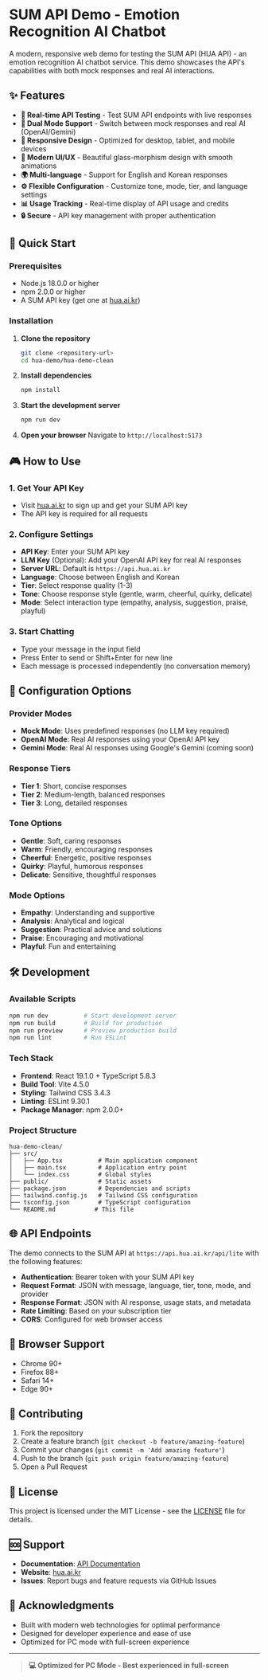 # SUM API Demo - Emotion Recognition AI Chatbot

A modern, responsive web demo for testing the SUM API (HUA API) - an emotion recognition AI chatbot service. This demo showcases the API's capabilities with both mock responses and real AI interactions.

## ✨ Features

- **🎯 Real-time API Testing** - Test SUM API endpoints with live responses
- **🤖 Dual Mode Support** - Switch between mock responses and real AI (OpenAI/Gemini)
- **📱 Responsive Design** - Optimized for desktop, tablet, and mobile devices
- **🎨 Modern UI/UX** - Beautiful glass-morphism design with smooth animations
- **🌍 Multi-language** - Support for English and Korean responses
- **⚙️ Flexible Configuration** - Customize tone, mode, tier, and language settings
- **📊 Usage Tracking** - Real-time display of API usage and credits
- **🔒 Secure** - API key management with proper authentication

## 🚀 Quick Start

### Prerequisites

- Node.js 18.0.0 or higher
- npm 2.0.0 or higher
- A SUM API key (get one at [hua.ai.kr](https://hua.ai.kr))

### Installation

1. **Clone the repository**

   ```bash
   git clone <repository-url>
   cd hua-demo/hua-demo-clean
   ```

2. **Install dependencies**

   ```bash
   npm install
   ```

3. **Start the development server**

   ```bash
   npm run dev
   ```

4. **Open your browser**
   Navigate to `http://localhost:5173`

## 🎮 How to Use

### 1. Get Your API Key

- Visit [hua.ai.kr](https://hua.ai.kr) to sign up and get your SUM API key
- The API key is required for all requests

### 2. Configure Settings

- **API Key**: Enter your SUM API key
- **LLM Key** (Optional): Add your OpenAI API key for real AI responses
- **Server URL**: Default is `https://api.hua.ai.kr`
- **Language**: Choose between English and Korean
- **Tier**: Select response quality (1-3)
- **Tone**: Choose response style (gentle, warm, cheerful, quirky, delicate)
- **Mode**: Select interaction type (empathy, analysis, suggestion, praise, playful)

### 3. Start Chatting

- Type your message in the input field
- Press Enter to send or Shift+Enter for new line
- Each message is processed independently (no conversation memory)

## 🔧 Configuration Options

### Provider Modes

- **Mock Mode**: Uses predefined responses (no LLM key required)
- **OpenAI Mode**: Real AI responses using your OpenAI API key
- **Gemini Mode**: Real AI responses using Google's Gemini (coming soon)

### Response Tiers

- **Tier 1**: Short, concise responses
- **Tier 2**: Medium-length, balanced responses  
- **Tier 3**: Long, detailed responses

### Tone Options

- **Gentle**: Soft, caring responses
- **Warm**: Friendly, encouraging responses
- **Cheerful**: Energetic, positive responses
- **Quirky**: Playful, humorous responses
- **Delicate**: Sensitive, thoughtful responses

### Mode Options

- **Empathy**: Understanding and supportive
- **Analysis**: Analytical and logical
- **Suggestion**: Practical advice and solutions
- **Praise**: Encouraging and motivational
- **Playful**: Fun and entertaining

## 🛠️ Development

### Available Scripts

```bash
npm run dev          # Start development server
npm run build        # Build for production
npm run preview      # Preview production build
npm run lint         # Run ESLint
```

### Tech Stack

- **Frontend**: React 19.1.0 + TypeScript 5.8.3
- **Build Tool**: Vite 4.5.0
- **Styling**: Tailwind CSS 3.4.3
- **Linting**: ESLint 9.30.1
- **Package Manager**: npm 2.0.0+

### Project Structure

```text
hua-demo-clean/
├── src/
│   ├── App.tsx          # Main application component
│   ├── main.tsx         # Application entry point
│   └── index.css        # Global styles
├── public/              # Static assets
├── package.json         # Dependencies and scripts
├── tailwind.config.js   # Tailwind CSS configuration
├── tsconfig.json        # TypeScript configuration
└── README.md           # This file
```

## 🌐 API Endpoints

The demo connects to the SUM API at `https://api.hua.ai.kr/api/lite` with the following features:

- **Authentication**: Bearer token with your SUM API key
- **Request Format**: JSON with message, language, tier, tone, mode, and provider
- **Response Format**: JSON with AI response, usage stats, and metadata
- **Rate Limiting**: Based on your subscription tier
- **CORS**: Configured for web browser access

## 📱 Browser Support

- Chrome 90+
- Firefox 88+
- Safari 14+
- Edge 90+

## 🤝 Contributing

1. Fork the repository
2. Create a feature branch (`git checkout -b feature/amazing-feature`)
3. Commit your changes (`git commit -m 'Add amazing feature'`)
4. Push to the branch (`git push origin feature/amazing-feature`)
5. Open a Pull Request

## 📄 License

This project is licensed under the MIT License - see the [LICENSE](LICENSE) file for details.

## 🆘 Support

- **Documentation**: [API Documentation](https://docs.hua.ai.kr)
- **Website**: [hua.ai.kr](https://hua.ai.kr)
- **Issues**: Report bugs and feature requests via GitHub Issues

## 🙏 Acknowledgments

- Built with modern web technologies for optimal performance
- Designed for developer experience and ease of use
- Optimized for PC mode with full-screen experience

---

> **💻 Optimized for PC Mode - Best experienced in full-screen**
